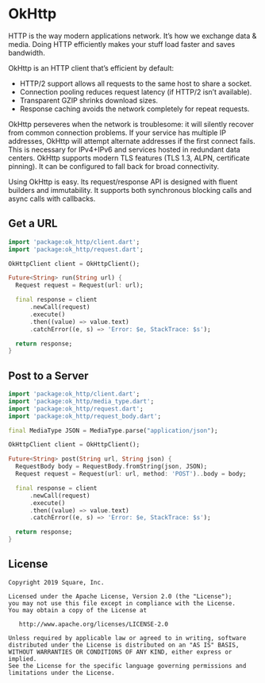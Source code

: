 OkHttp
======

HTTP is the way modern applications network. It’s how we exchange data & media. Doing HTTP
efficiently makes your stuff load faster and saves bandwidth.

OkHttp is an HTTP client that’s efficient by default:

 * HTTP/2 support allows all requests to the same host to share a socket.
 * Connection pooling reduces request latency (if HTTP/2 isn’t available).
 * Transparent GZIP shrinks download sizes.
 * Response caching avoids the network completely for repeat requests.

OkHttp perseveres when the network is troublesome: it will silently recover from common connection
problems. If your service has multiple IP addresses, OkHttp will attempt alternate addresses if the
first connect fails. This is necessary for IPv4+IPv6 and services hosted in redundant data
centers. OkHttp supports modern TLS features (TLS 1.3, ALPN, certificate pinning). It can be
configured to fall back for broad connectivity.

Using OkHttp is easy. Its request/response API is designed with fluent builders and immutability. It
supports both synchronous blocking calls and async calls with callbacks.


Get a URL
---------

```dart
import 'package:ok_http/client.dart';
import 'package:ok_http/request.dart';

OkHttpClient client = OkHttpClient();

Future<String> run(String url) {
  Request request = Request(url: url);

  final response = client
      .newCall(request)
      .execute()
      .then((value) => value.text)
      .catchError((e, s) => 'Error: $e, StackTrace: $s');

  return response;
}
```


Post to a Server
----------------

```dart
import 'package:ok_http/client.dart';
import 'package:ok_http/media_type.dart';
import 'package:ok_http/request.dart';
import 'package:ok_http/request_body.dart';

final MediaType JSON = MediaType.parse("application/json");

OkHttpClient client = OkHttpClient();

Future<String> post(String url, String json) {
  RequestBody body = RequestBody.fromString(json, JSON);
  Request request = Request(url: url, method: 'POST')..body = body;

  final response = client
      .newCall(request)
      .execute()
      .then((value) => value.text)
      .catchError((e, s) => 'Error: $e, StackTrace: $s');

  return response;
}

```

License
-------

```
Copyright 2019 Square, Inc.

Licensed under the Apache License, Version 2.0 (the "License");
you may not use this file except in compliance with the License.
You may obtain a copy of the License at

   http://www.apache.org/licenses/LICENSE-2.0

Unless required by applicable law or agreed to in writing, software
distributed under the License is distributed on an "AS IS" BASIS,
WITHOUT WARRANTIES OR CONDITIONS OF ANY KIND, either express or implied.
See the License for the specific language governing permissions and
limitations under the License.
```
